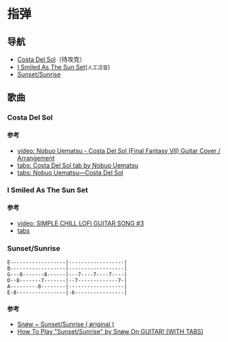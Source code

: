 # 指弹

## 导航

- [Costa Del Sol](#Costa-Del-Sol)（待攻克）
- [I Smiled As The Sun Set](#I-Smiled-As-The-Sun-Set)(`人工泛音`)
- [Sunset/Sunrise](#Sunset/Sunrise)

## 歌曲

### Costa Del Sol

#### 参考

- [video: Nobuo Uematsu - Costa Del Sol (Final Fantasy VII) Guitar Cover / Arrangement](https://www.youtube.com/watch?v=3zK24AlZjk8)
- [tabs: Costa Del Sol tab by Nobuo Uematsu](https://tabs.ultimate-guitar.com/tab/nobuo_uematsu/costa_del_sol_tabs_1489370)
- [tabs: Nobuo Uematsu—Costa Del Sol](https://www.songsterr.com/a/wsa/nobuo-uematsu-costa-del-sol-tab-s48928t0)

### I Smiled As The Sun Set

#### 参考

- [video: SIMPLE CHILL LOFI GUITAR SONG #3](https://www.youtube.com/watch?v=B190C1OE_Q4)
- [tabs](https://postimg.cc/GHrjm3sv)

### Sunset/Sunrise

```
E------------------|------------------|
B------------------|------------------|
G---8-------8------|---7----7----7----|
D--8-------7-------|--7-------------7-|
A---------8--------|------------------|
E-8----------------|-6----------------|
```

#### 参考

- [Snøw ~ Sunset/Sunrise ( øriginal )](https://www.youtube.com/watch?v=WKzMb5Z2cxg)
- [How To Play "Sunset/Sunrise" by Snøw On GUITAR! (WITH TABS)](https://www.youtube.com/watch?v=8GkRAxbYGf4)
